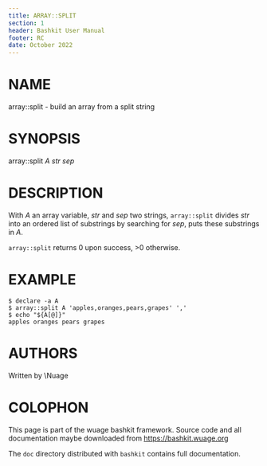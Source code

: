 ```yaml
---
title: ARRAY::SPLIT
section: 1
header: Bashkit User Manual
footer: RC
date: October 2022
---
```


# NAME

array::split - build an array from a split string

# SYNOPSIS

array::split *A* *str* *sep*

# DESCRIPTION

With *A* an array variable, *str* and *sep* two strings, `array::split` divides *str*
into an ordered list of substrings by searching for *sep*, puts these substrings in
*A*.

`array::split` returns 0 upon success, >0 otherwise.

# EXAMPLE

    $ declare -a A
    $ array::split A 'apples,oranges,pears,grapes' ','
    $ echo "${A[@]}"
    apples oranges pears grapes

# AUTHORS
Written by \\Nuage

# COLOPHON
This page is part of the wuage bashkit framework. Source code and all
documentation maybe downloaded from <https://bashkit.wuage.org>

The `doc` directory distributed with `bashkit` contains full documentation.
